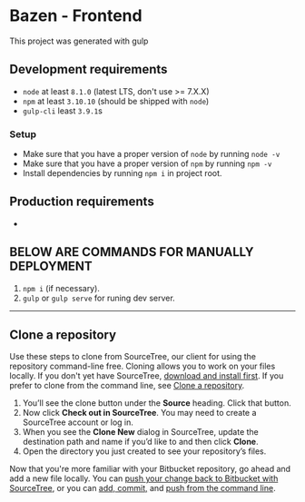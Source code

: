 # Bazen - Frontend
This project was generated with gulp

## Development requirements
- `node` at least `8.1.0` (latest LTS, don't use >= 7.X.X)
- `npm` at least `3.10.10` (should be shipped with `node`)
- `gulp-cli` least `3.9.1`s

### Setup
- Make sure that you have a proper version of `node` by running `node -v`
- Make sure that you have a proper version of `npm` by running `npm -v`
- Install dependencies by running `npm i` in project root.

## Production requirements
-


## BELOW ARE COMMANDS FOR MANUALLY DEPLOYMENT
1. `npm i` (if necessary).
2. `gulp` or `gulp serve` for runing dev server.

---

## Clone a repository

Use these steps to clone from SourceTree, our client for using the repository command-line free. Cloning allows you to work on your files locally. If you don't yet have SourceTree, [download and install first](https://www.sourcetreeapp.com/). If you prefer to clone from the command line, see [Clone a repository](https://confluence.atlassian.com/x/4whODQ).

1. You’ll see the clone button under the **Source** heading. Click that button.
2. Now click **Check out in SourceTree**. You may need to create a SourceTree account or log in.
3. When you see the **Clone New** dialog in SourceTree, update the destination path and name if you’d like to and then click **Clone**.
4. Open the directory you just created to see your repository’s files.

Now that you're more familiar with your Bitbucket repository, go ahead and add a new file locally. You can [push your change back to Bitbucket with SourceTree](https://confluence.atlassian.com/x/iqyBMg), or you can [add, commit,](https://confluence.atlassian.com/x/8QhODQ) and [push from the command line](https://confluence.atlassian.com/x/NQ0zDQ).
